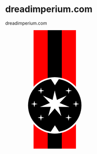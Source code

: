# dreadimperium.com
dreadimperium.com

<svg width="640" height="480" xmlns="http://www.w3.org/2000/svg" xmlns:svg="http://www.w3.org/2000/svg">
 <!-- Created with SVG-edit - http://svg-edit.googlecode.com/ -->
 <g>
  <title>Layer 1</title>
  <g id="svg_4">
   <rect height="480" width="45" y="0" x="90" stroke-width="0" stroke-opacity="0" stroke="#000000" fill="#ff0000" id="svg_1"/>
   <rect height="480" width="45" y="0" x="180" stroke-width="0" stroke-opacity="0" stroke="#000000" fill="#ff0000" id="svg_2"/>
   <rect height="480" width="45" y="0" x="135" stroke-width="0" stroke-opacity="0" stroke="#000000" fill="#000000" id="svg_3"/>
  </g>
  <circle r="90" cy="240" cx="157.5" stroke-width="0" stroke-linejoin="null" stroke-linecap="null" stroke-dasharray="null" stroke="#000000" fill="#ffffff" id="svg_5"/>
  <circle r="85" cy="240" cx="157.5" stroke-width="0" stroke-linejoin="null" stroke-linecap="null" stroke-dasharray="null" stroke="#000000" fill="#000000" id="svg_6"/>
  <path d="m113.648987,182.5l1.882545,8.808197l8.766449,1.801163l-8.766449,1.801163l-1.882545,8.387466l-1.882568,-8.387466l-8.766418,-1.801163l8.766418,-1.801163l1.882568,-8.387466l1.882545,8.387466" stroke-width="0" stroke-linejoin="null" stroke-linecap="null" stroke-dasharray="null" stroke="#000000" fill="#ffffff" id="svg_9"/>
  <path d="m201.648987,182.5l1.882538,8.808197l8.766449,1.801163l-8.766449,1.801163l-1.882538,8.387466l-1.882568,-8.387466l-8.766418,-1.801163l8.766418,-1.801163l1.882568,-8.387466l1.882538,8.387466" stroke-width="0" stroke-linejoin="null" stroke-linecap="null" stroke-dasharray="null" stroke="#000000" fill="#ffffff" id="svg_10"/>
  <path d="m113.5,268.351013l1.882538,8.808197l8.766449,1.801147l-8.766449,1.801178l-1.882538,8.387451l-1.882568,-8.387451l-8.766418,-1.801178l8.766418,-1.801147l1.882568,-8.387482l1.882538,8.387482" stroke-width="0" stroke-linejoin="null" stroke-linecap="null" stroke-dasharray="null" stroke="#000000" fill="#ffffff" id="svg_7"/>
  <path d="m201.5,268.351013l1.882538,8.808197l8.766449,1.801147l-8.766449,1.801178l-1.882538,8.387451l-1.882568,-8.387451l-8.766418,-1.801178l8.766418,-1.801147l1.882568,-8.387482l1.882538,8.387482" stroke-width="0" stroke-linejoin="null" stroke-linecap="null" stroke-dasharray="null" stroke="#000000" fill="#ffffff" id="svg_8"/>
  <path d="m92.5,224.851013l1.882538,8.808197l8.766449,1.801147l-8.766449,1.801178l-1.882538,8.387451l-1.882568,-8.387451l-8.766418,-1.801178l8.766418,-1.801147l1.882568,-8.387482l1.882538,8.387482" stroke-width="0" stroke-linejoin="null" stroke-linecap="null" stroke-dasharray="null" stroke="#000000" fill="#ffffff" id="svg_11"/>
  <path d="m225,224.851013l1.882538,8.808197l8.766449,1.801147l-8.766449,1.801178l-1.882538,8.387451l-1.882568,-8.387451l-8.766418,-1.801178l8.766418,-1.801147l1.882568,-8.387482l1.882538,8.387482" stroke-width="0" stroke-linejoin="null" stroke-linecap="null" stroke-dasharray="null" stroke="#000000" fill="#ffffff" id="svg_12"/>
  <polygon strokeWidth="0" strokecolor="#000000" orient="point" r2="15.995756" r="47.987267" point="7" shape="star" cy="400" cx="335.5" points="157.5,192.513 164.44,222.592 195.018,208.699 173.095,232.314 204.284,245.069 170.006,244.437 178.321,274.235 157.5,249.832 136.679,274.235 144.994,244.437 110.716,245.069 141.905,232.314 119.982,208.699 150.56,222.592 157.5,192.513 164.44,222.592" stroke-width="0" stroke="#000000" fill="#ffffff" id="svg_21"/>
  <polygon edge="48.845562" sides="3" strokeWidth="0" strokecolor="#000000" orient="x" shape="regularPoly" cy="104" cx="338.5" points="169.201,164.5 146.899,178.923 146.899,150.077 169.201,164.5" transform="rotate(90 158.05 164.5)" stroke-width="0" stroke="#000000" fill="#ffffff" id="svg_22"/>
  <polygon edge="0" sides="3" strokeWidth="0" strokecolor="#000000" orient="x" shape="regularPoly" cy="0" cx="252" fill="#ffffff" id="svg_23"/>
  <polygon edge="0" sides="3" strokeWidth="0" strokecolor="none" orient="x" shape="regularPoly" cy="84.5" cx="358" fill="#ffffff" id="svg_24"/>
  <polygon edge="48.845562" sides="3" strokeWidth="0" strokecolor="#000000" orient="x" shape="regularPoly" cy="104" cx="338.5" points="169.151,314.75 146.849,329.173 146.849,300.327 169.151,314.75" transform="rotate(-90 158 314.75)" stroke-width="0" stroke="#000000" fill="#ffffff" id="svg_26"/>
 </g>
</svg>
